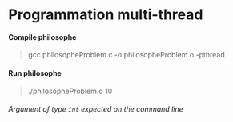 # Programmation multi-thread


#### Compile philosophe 

> gcc philosopheProblem.c -o philosopheProblem.o -pthread

#### Run philosophe 

> ./philosopheProblem.o 10

###### Argument of type `int` expected on the command line